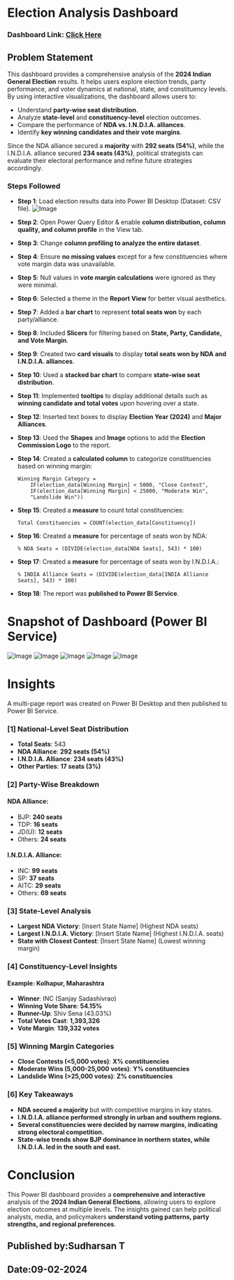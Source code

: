 # **Election Analysis Dashboard**

### **Dashboard Link**: [Click Here](https://app.powerbi.com/view?r=eyJrIjoiZDM3NTY0MTgtN2JhZi00NWI2LWI5ZDUtY2JlNDM3OTc3ZjEwIiwidCI6IjFjNmQwOGQ3LTA2NGMtNDdiNC1hODgwLWRlYmZhNjk4YWVlOCJ9&pageName=dbd5ae3babe03628ac74)

## **Problem Statement**

This dashboard provides a comprehensive analysis of the **2024 Indian General Election** results. It helps users explore election trends, party performance, and voter dynamics at national, state, and constituency levels. By using interactive visualizations, the dashboard allows users to:

- Understand **party-wise seat distribution**.
- Analyze **state-level** and **constituency-level** election outcomes.
- Compare the performance of **NDA vs. I.N.D.I.A. alliances**.
- Identify **key winning candidates and their vote margins**.

Since the NDA alliance secured a **majority** with **292 seats (54%)**, while the I.N.D.I.A. alliance secured **234 seats (43%)**, political strategists can evaluate their electoral performance and refine future strategies accordingly.

### **Steps Followed**

- **Step 1**: Load election results data into Power BI Desktop (Dataset: CSV file).
![Image](https://github.com/user-attachments/assets/7db221f2-a687-46f4-aa05-3184fd7c8c50)
- **Step 2**: Open Power Query Editor & enable **column distribution, column quality, and column profile** in the View tab.
- **Step 3**: Change **column profiling to analyze the entire dataset**.
- **Step 4**: Ensure **no missing values** except for a few constituencies where vote margin data was unavailable.
- **Step 5**: Null values in **vote margin calculations** were ignored as they were minimal.
- **Step 6**: Selected a theme in the **Report View** for better visual aesthetics.
- **Step 7**: Added a **bar chart** to represent **total seats won** by each party/alliance.
- **Step 8**: Included **Slicers** for filtering based on **State, Party, Candidate, and Vote Margin**.
- **Step 9**: Created two **card visuals** to display **total seats won by NDA and I.N.D.I.A. alliances**.
- **Step 10**: Used a **stacked bar chart** to compare **state-wise seat distribution**.
- **Step 11**: Implemented **tooltips** to display additional details such as **winning candidate and total votes** upon hovering over a state.
- **Step 12**: Inserted text boxes to display **Election Year (2024)** and **Major Alliances**.
- **Step 13**: Used the **Shapes** and **Image** options to add the **Election Commission Logo** to the report.
- **Step 14**: Created a **calculated column** to categorize constituencies based on winning margin:

  ```DAX
  Winning Margin Category =
      IF(election_data[Winning Margin] < 5000, "Close Contest",
      IF(election_data[Winning Margin] < 25000, "Moderate Win",
      "Landslide Win"))
  ```

- **Step 15**: Created a **measure** to count total constituencies:
  
  ```DAX
  Total Constituencies = COUNT(election_data[Constituency])
  ```
  
- **Step 16**: Created a **measure** for percentage of seats won by NDA:
  
  ```DAX
  % NDA Seats = (DIVIDE(election_data[NDA Seats], 543) * 100)
  ```
  
- **Step 17**: Created a **measure** for percentage of seats won by I.N.D.I.A.:
  
  ```DAX
  % INDIA Alliance Seats = (DIVIDE(election_data[INDIA Alliance Seats], 543) * 100)
  ```
  
- **Step 18**: The report was **published to Power BI Service**.

# **Snapshot of Dashboard (Power BI Service)**

![Image](https://github.com/user-attachments/assets/c63117af-eed9-43d4-a5c4-9800c339cb36)
![Image](https://github.com/user-attachments/assets/736aeb20-c718-4973-84e6-974cef3b5538)
![Image](https://github.com/user-attachments/assets/7b67978d-dce1-48fc-8415-b423babc9d49)
![Image](https://github.com/user-attachments/assets/0c8ad7ec-cdfb-49fc-8452-2b6b883d965b)
![Image](https://github.com/user-attachments/assets/d49df3b7-3904-44cf-9c43-322ad4fedbef)

# **Insights**

A multi-page report was created on Power BI Desktop and then published to Power BI Service.

### **[1] National-Level Seat Distribution**

- **Total Seats**: 543
- **NDA Alliance**: **292 seats (54%)**
- **I.N.D.I.A. Alliance**: **234 seats (43%)**
- **Other Parties**: **17 seats (3%)**

### **[2] Party-Wise Breakdown**

#### **NDA Alliance**:
- BJP: **240 seats**
- TDP: **16 seats**
- JD(U): **12 seats**
- Others: **24 seats**

#### **I.N.D.I.A. Alliance**:
- INC: **99 seats**
- SP: **37 seats**
- AITC: **29 seats**
- Others: **69 seats**

### **[3] State-Level Analysis**

- **Largest NDA Victory**: [Insert State Name] (Highest NDA seats)
- **Largest I.N.D.I.A. Victory**: [Insert State Name] (Highest I.N.D.I.A. seats)
- **State with Closest Contest**: [Insert State Name] (Lowest winning margin)

### **[4] Constituency-Level Insights**

#### **Example: Kolhapur, Maharashtra**
- **Winner**: INC (Sanjay Sadashivrao)
- **Winning Vote Share**: **54.15%**
- **Runner-Up**: Shiv Sena (43.03%)
- **Total Votes Cast**: **1,393,326**
- **Vote Margin**: **139,332 votes**

### **[5] Winning Margin Categories**

- **Close Contests (<5,000 votes)**: **X% constituencies**
- **Moderate Wins (5,000-25,000 votes)**: **Y% constituencies**
- **Landslide Wins (>25,000 votes)**: **Z% constituencies**

### **[6] Key Takeaways**

- **NDA secured a majority** but with competitive margins in key states.
- **I.N.D.I.A. alliance performed strongly in urban and southern regions.**
- **Several constituencies were decided by narrow margins, indicating strong electoral competition.**
- **State-wise trends show BJP dominance in northern states, while I.N.D.I.A. led in the south and east.**

# **Conclusion**

This Power BI dashboard provides a **comprehensive and interactive** analysis of the **2024 Indian General Elections**, allowing users to explore election outcomes at multiple levels. The insights gained can help political analysts, media, and policymakers **understand voting patterns, party strengths, and regional preferences**.

## **Published by**:Sudharsan T

## **Date**:09-02-2024

